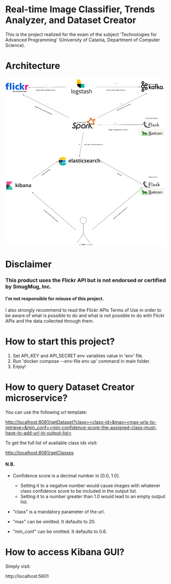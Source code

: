 # Real-time Image Classifier, Trends Analyzer, and Dataset Creator

This is the project realized for the exam of the subject 'Technologies for Advanced Programming' (University of Catania, Department of Computer Science).

# Architecture

<img src='cloud_project_architecture.svg'>

# Disclaimer

<b><h3>This product uses the Flickr API but is not endorsed or certified by SmugMug, Inc.</h3></b>
<h4>I'm not responsible for misuse of this project.</h4>
I also strongly recommend to read the Flickr APIs Terms of Use in order to be aware of what is possible to do and what is not possible to do with Flickr APIs and the data collected through them.

# How to start this project?

1. Set API_KEY and API_SECRET env variables value in 'env' file.
2. Run 'docker compose --env-file env up' command in main folder.
3. Enjoy!
  
# How to query Dataset Creator microservice?

You can use the following url template:  

[http://localhost:8081/getDataset?class=\<class-id\>&max=\<max-urls-to-retrieve\>&min_conf=\<min-confidence-score-the-assigned-class-must-have-to-add-url-in-output-list\>](http://localhost:8081/getDataset?class=\<class-id\>&max=\<max-urls-to-retrieve\>&min_conf=\<min-confidence-score-the-assigned-class-must-have-to-add-url-in-output-list\>)

To get the full list of available class ids visit:

[http://localhost:8081/getClasses](http://localhost:8081/getClasses)<br>

<h4>N.B.</h4>

- Confidence score is a decimal number in [0.0, 1.0].

  - Setting it to a negative number would cause images with whatever class confidence score to be included in the output list.  
  - Setting it to a number greater than 1.0 would lead to an empty output list.

- "class" is a mandatory parameter of the url.
- "max" can be omitted. It defaults to 20.
- "min_conf" can be omitted. It defaults to 0.6.

# How to access Kibana GUI?
  
Simply visit:

http://localhost:5601
